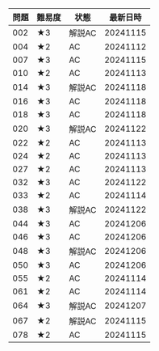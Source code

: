 | 問題 | 難易度 | 状態 | 最新日時 | 
| ---- | ------ | ---- | -------- | 
| 002  | ★3    | 解説AC   | 20241115 | 
| 004  | ★2    | AC   | 20241112 | 
| 007  | ★3    | AC   | 20241115 | 
| 010  | ★2    | AC   | 20241113 | 
| 014  | ★3    | 解説AC   | 20241118 | 
| 016  | ★3    | AC   | 20241118 | 
| 018  | ★3    | AC   | 20241118 | 
| 020  | ★3    | 解説AC   | 20241122 | 
| 022  | ★2    | AC   | 20241113 | 
| 024  | ★2    | AC   | 20241113 | 
| 027  | ★2    | AC   | 20241113 | 
| 032  | ★3    | AC   | 20241122 | 
| 033  | ★2    | AC   | 20241114 | 
| 038  | ★3    | 解説AC   | 20241122 | 
| 044  | ★3    | AC   | 20241206 | 
| 046  | ★3    | AC   | 20241206 | 
| 048  | ★3    | 解説AC   | 20241206 | 
| 050  | ★3    | AC   | 20241206 | 
| 055  | ★2    | AC   | 20241114 | 
| 061  | ★2    | AC   | 20241114 | 
| 064  | ★3    | 解説AC   | 20241207 | 
| 067  | ★2    | 解説AC   | 20241115 | 
| 078  | ★2    | AC   | 20241115 | 